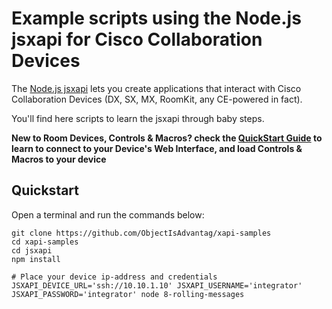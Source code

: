 # Example scripts using the Node.js jsxapi for Cisco Collaboration Devices

The [Node.js jsxapi](https://github.com/cisco-ce/jsxapi) lets you create applications that interact with Cisco Collaboration Devices (DX, SX, MX, RoomKit, any CE-powered in fact).

You'll find here scripts to learn the jsxapi through baby steps.

**New to Room Devices, Controls & Macros? check the [QuickStart Guide](../docs/QuickStart.md) to learn to connect to your Device's Web Interface, and load Controls & Macros to your device**

## Quickstart

Open a terminal and run the commands below:

```shell
git clone https://github.com/ObjectIsAdvantag/xapi-samples
cd xapi-samples
cd jsxapi
npm install

# Place your device ip-address and credentials
JSXAPI_DEVICE_URL='ssh://10.10.1.10' JSXAPI_USERNAME='integrator' JSXAPI_PASSWORD='integrator' node 8-rolling-messages
```
